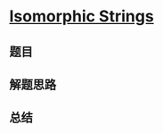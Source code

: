 # [Isomorphic Strings](https://leetcode.com/problems/isomorphic-strings/)
## 题目


## 解题思路


## 总结


